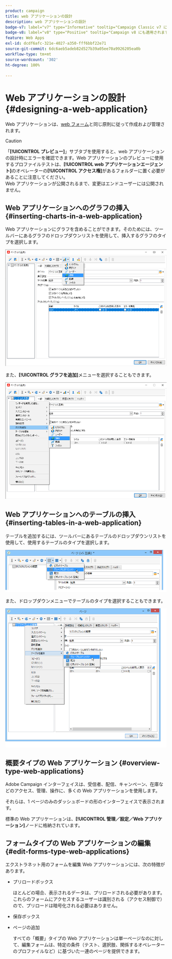 ```yaml
---
product: campaign
title: web アプリケーションの設計
description: web アプリケーションの設計
badge-v7: label="v7" type="Informative" tooltip="Campaign Classic v7 に適用されます"
badge-v8: label="v8" type="Positive" tooltip="Campaign v8 にも適用されます"
feature: Web Apps
exl-id: dcdf6afc-321e-4027-a350-fff6bbf22e71
source-git-commit: 6dc6aeb5adeb82d527b39a05ee70a9926205ea0b
workflow-type: tm+mt
source-wordcount: '302'
ht-degree: 100%

---
```


# Web アプリケーションの設計{#designing-a-web-application}



Web アプリケーションは、[web フォーム](about-web-forms.md)と同じ原則に従って作成および管理されます。

>[!CAUTION]
>
>「**[!UICONTROL プレビュー]**」サブタブを使用すると、web アプリケーションの設計時にエラーを確認できます。Web アプリケーションのプレビューに使用するプロファイルテストは、**[!UICONTROL web アプリケーションエージェント]**&#x200B;のオペレーターの&#x200B;**[!UICONTROL アクセス権]**&#x200B;があるフォルダーに置く必要があることに注意してください。</br>Web アプリケーションが公開されるまで、変更はエンドユーザーには公開されません。

## Web アプリケーションへのグラフの挿入 {#inserting-charts-in-a-web-application}

Web アプリケーションにグラフを含めることができます。そのためには、ツールバーにあるグラフのドロップダウンリストを使用して、挿入するグラフのタイプを選択します。

![](assets/s_ncs_admin_webapps_bar_graph.png)

また、**[!UICONTROL グラフを追加]**&#x200B;メニューを選択することもできます。

![](assets/s_ncs_admin_webapps_graph.png)

## Web アプリケーションへのテーブルの挿入 {#inserting-tables-in-a-web-application}

テーブルを追加するには、ツールバーにあるテーブルのドロップダウンリストを使用して、使用するテーブルのタイプを選択します。

![](assets/s_ncs_admin_webapps_bar_table.png)

また、ドロップダウンメニューでテーブルのタイプを選択することもできます。

![](assets/s_ncs_admin_webapps_table.png)

## 概要タイプの Web アプリケーション {#overview-type-web-applications}

Adobe Campaign インターフェイスは、受信者、配信、キャンペーン、在庫などのアクセス、管理、操作に、多くの Web アプリケーションを使用します。

それらは、1 ページのみのダッシュボードの形のインターフェイスで表示されます。

標準の Web アプリケーションは、**[!UICONTROL 管理／設定／Web アプリケーション]**&#x200B;ノードに格納されています。

## フォームタイプの Web アプリケーションの編集 {#edit-forms-type-web-applications}

エクストラネット用のフォームを編集 Web アプリケーションには、次の特徴があります。

* プリロードボックス

  ほとんどの場合、表示されるデータは、プリロードされる必要があります。これらのフォームにアクセスするユーザーは識別される（アクセス制御で）ので、プリロードは暗号化される必要はありません。

* 保存ボックス
* ページの追加

  すべての「概要」タイプの Web アプリケーションは単一ページなのに対して、編集フォームは、特定の条件（テスト、選択肢、関係するオペレーターのプロファイルなど）に基づいた一連のページを提供できます。


